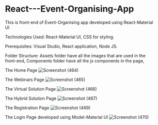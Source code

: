 # React---Event-Organising-App
This is front-end of Event-Organising app  developed using React-Material UI

Technologies Used:
React-Material UI,
CSS for styling.

Prerequisites:
Visual Studio,
React application,
Node JS.

Folder Structure:
Assets folder have all the images that are used in the front-end,
Components folder have all the js components in the page,



The Home Page
![Screenshot (464)](https://github.com/deva0506/React---Event-Organising-App/assets/125265488/99ebb20e-cafa-4f00-abbd-a5f3cd6799b5)

The Webinars Page
![Screenshot (465)](https://github.com/deva0506/React---Event-Organising-App/assets/125265488/6ef8e3d3-b022-4cc0-831c-27657395df1b)

The Virtual Solution Page
![Screenshot (466)](https://github.com/deva0506/React---Event-Organising-App/assets/125265488/e9cc04cd-10df-4a2e-884b-1e38b29a409e)

The Hybrid Solution Page
![Screenshot (467)](https://github.com/deva0506/React---Event-Organising-App/assets/125265488/b394fbf0-fc68-4c1a-9547-6808253918e8)

The Registration Page
![Screenshot (469)](https://github.com/deva0506/React---Event-Organising-App/assets/125265488/e4d9f48e-6025-4943-b7d3-fe9434f5b61d)

The Login Page developed using Model-Material UI
![Screenshot (470)](https://github.com/deva0506/React---Event-Organising-App/assets/125265488/4af60577-d223-4458-87ff-466f40ec2810)
